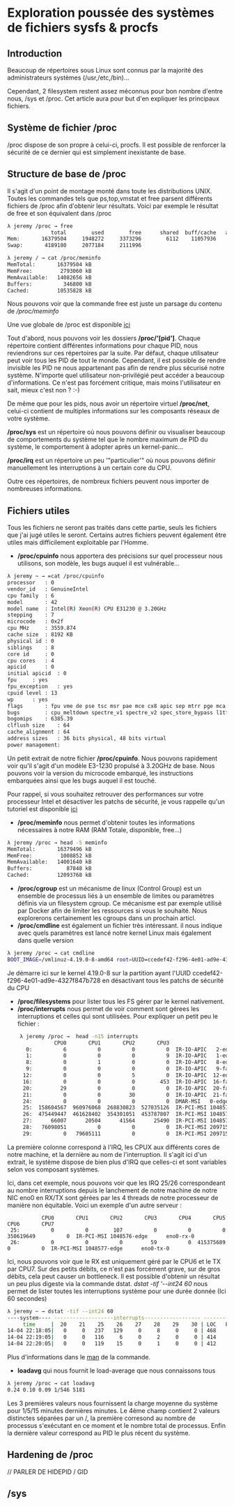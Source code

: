 # Exploration poussée des systèmes de fichiers sysfs & procfs

## Introduction

Beaucoup de répertoires sous Linux sont connus par la majorité des
administrateurs systèmes (/usr,/etc,/bin)...

Cependant, 2 filesystem restent assez méconnus pour bon nombre d'entre
nous, /sys et /proc. Cet article aura pour but d'en expliquer les
principaux fichiers.

## Système de fichier /proc

/proc dispose de son propre à celui-ci, procfs. Il est possible de
renforcer la sécurité de ce dernier qui est simplement inexistante de
base.

## Structure de base de /proc

Il s'agit d'un point de montage monté dans toute les distributions
UNIX. Toutes les commandes tels que ps,top,vmstat et free parsent
différents fichiers de /proc afin d'obtenir leur résultats. Voici par
exemple le résultat de free et son équivalent dans /proc

``` bash
λ jeremy /proc → free
              total        used        free      shared  buff/cache   available
Mem:       16379504     1948272     3373296        6112    11057936    14094688
Swap:       4189180     2077184     2111996
```

``` bash
λ jeremy / → cat /proc/meminfo
MemTotal:       16379504 kB
MemFree:         2793060 kB
MemAvailable:   14082656 kB
Buffers:          346800 kB
Cached:         10535828 kB
```

Nous pouvons voir que la commande free est juste un parsage du contenu
de */proc/meminfo*

Une vue globale de /proc est disponible
[ici](https://paste.jdelgado.fr/?726e2d9772c477f4#Odqr+tWvVJlXrvUVinAzk1vh9R9qCxuEEvK8KhxMPCo=)

Tout d'abord, nous pouvons voir les dossiers **/proc/'[pid']**. Chaque
répertoire contient différentes informations pour chaque PID, nous
reviendrons sur ces répertoires par la suite. Par défaut, chaque
utilisateur peut voir tous les PID de tout le monde. Cependant, il est
possible de rendre invisible les PID ne nous appartenant pas afin de
rendre plus sécurisé notre système. N'importe quel utilisateur
non-privilégié peut accéder a beaucoup d'informations. Ce n'est pas
forcément critique, mais moins l'utilisateur en sait, mieux c'est non
? :-)

De même que pour les pids, nous avoir un répertoire virtuel
**/proc/net**, celui-ci contient de multiples informations sur les
composants réseaux de votre système.

**/proc/sys** est un répertoire où nous pouvons définir ou visualiser
beaucoup de comportements du système tel que le nombre maximum de PID du
système, le comportement à adopter après un kernel-panic...

**/proc/irq** est un répertoire un peu '"particulier'" où nous pouvons
définir manuellement les interruptions à un certain core du CPU.

Outre ces répertoires, de nombreux fichiers peuvent nous importer de
nombreuses informations.

## Fichiers utiles

Tous les fichiers ne seront pas traités dans cette partie, seuls les
fichiers que j'ai jugé utiles le seront. Certains autres fichiers
peuvent également être utiles mais difficilement exploitable par
l'Homme.

-   **/proc/cpuinfo** nous apportera des précisions sur quel processeur
    nous utilisons, son modèle, les bugs auquel il est vulnérable...

``` bash
λ jeremy ~ → =cat /proc/cpuinfo
processor   : 0
vendor_id   : GenuineIntel
cpu family  : 6
model       : 42
model name  : Intel(R) Xeon(R) CPU E31230 @ 3.20GHz
stepping    : 7
microcode   : 0x2f
cpu MHz     : 3559.874
cache size  : 8192 KB
physical id : 0
siblings    : 8
core id     : 0
cpu cores   : 4
apicid      : 0
initial apicid  : 0
fpu     : yes
fpu_exception   : yes
cpuid level : 13
wp      : yes
flags       : fpu vme de pse tsc msr pae mce cx8 apic sep mtrr pge mca cmov pat pse36 clflush dts acpi mmx fxsr sse sse2 ss ht tm pbe syscall nx rdtscp lm constant_tsc arch_perfmon pebs bts rep_good nopl xtopology nonstop_tsc cpuid aperfmperf pni pclmulqdq dtes64 monitor ds_cpl vmx smx est tm2 ssse3 cx16 xtpr pdcm pcid sse4_1 sse4_2 x2apic popcnt tsc_deadline_timer aes xsave avx lahf_lm pti ssbd ibrs ibpb stibp tpr_shadow vnmi flexpriority ept vpid xsaveopt dtherm ida arat pln pts md_clear flush_l1d
bugs        : cpu_meltdown spectre_v1 spectre_v2 spec_store_bypass l1tf mds swapgs itlb_multihit
bogomips    : 6385.39
clflush size    : 64
cache_alignment : 64
address sizes   : 36 bits physical, 48 bits virtual
power management:
```

Un petit extrait de notre fichier **/proc/cpuinfo**. Nous pouvons
rapidement voir qu'il s'agit d'un modèle E3-1230 propulsé à 3.20GHz
de base. Nous pouvons voir la version du microcode embarqué, les
instructions embarquées ainsi que les bugs auquel il est touché.

Pour rappel, si vous souhaitez retrouver des performances sur votre
processeur Intel et désactiver les patchs de sécurité, je vous rappelle
qu'un tutoriel est disponible
[ici](/linux/security/disable_patches#application)

-   **/proc/meminfo** nous permet d'obtenir toutes les informations
    nécessaires à notre RAM (RAM Totale, disponible, free...)

``` bash
λ jeremy /proc → head -5 meminfo
MemTotal:       16379496 kB
MemFree:         1008852 kB
MemAvailable:   14001640 kB
Buffers:           87848 kB
Cached:         12093768 kB
```

-   **/proc/cgroup** est un mécanisme de linux (Control Group) est un
    ensemble de processus liés à un ensemble de limites ou paramètres
    définis via un filesystem cgroup. Ce mécanisme est par exemple
    utilisé par Docker afin de limiter les ressources si vous le
    souhaité. Nous explorerons certainement les cgroups dans un prochain
    articl.
-   **/proc/cmdline** est également un fichier très intéressant. il nous
    indique avec quels paramètres est lancé notre kernel Linux mais
    également dans quelle version

``` bash
λ jeremy /proc → cat cmdline
BOOT_IMAGE=/vmlinuz-4.19.0-8-amd64 root=UUID=ccedef42-f296-4e01-ad9e-4327f847b728 ro debian-installer=en_US.UTF-8 quiet noibrs noibpb nopti nospectre_v2 nospectre_v1 l1tf=off nospec_store_bypass_disable no_stf_barrier mds=off mitigations=off
```

Je démarre ici sur le kernel 4.19.0-8 sur la partition ayant l'UUID
ccedef42-f296-4e01-ad9e-4327f847b728 en désactivant tous les patchs de
sécurité du CPU

-   **/proc/filesystems** pour lister tous les FS gérer par le kernel
    nativement.
-   **/proc/interrupts** nous permet de voir comment sont gérees les
    interruptions et celles qui sont utilisées. Pour expliquer un petit
    peu le fichier :

```bash
    λ jeremy /proc →  head -n15 interrupts
               CPU0       CPU1       CPU2       CPU3
      0:          6          0          0          0  IR-IO-APIC   2-edge      timer
      1:          0          0          0          9  IR-IO-APIC   1-edge      i8042
      8:          0          1          0          0  IR-IO-APIC   8-edge      rtc0
      9:          0          0          0          0  IR-IO-APIC   9-fasteoi   acpi
     12:          0          0          5          0  IR-IO-APIC  12-edge      i8042
     16:          0          0          0        453  IR-IO-APIC  16-fasteoi   uhci_hcd:usb2, hpilo
     20:         29          0          0          0  IR-IO-APIC  20-fasteoi   ehci_hcd:usb3
     21:          0          0         30          0  IR-IO-APIC  21-fasteoi   ehci_hcd:usb1
     24:          0          0          0          0  DMAR-MSI   0-edge      dmar0
     25:  158604567  960976068  268830823  527035126  IR-PCI-MSI 1048576-edge      eno0-rx-0
     26:  475449447  461628402  354301051  453787807  IR-PCI-MSI 1048577-edge      eno0-tx-0
     27:      66007      20504      41564      25490  IR-PCI-MSI 1048578-edge      eno0
     28:   76098051          0          0          0  IR-PCI-MSI 2097152-edge      hpsa0-msix0
     29:          0   79605111          0          0  IR-PCI-MSI 2097153-edge      hpsa0-msix1
```

La première colonne correspond à l'IRQ, les CPUX aux différents cores
de notre machine, et la dernière au nom de l'interruption. Il s'agit
ici d'un extrait, le système dispose de bien plus d'IRQ que celles-ci
et sont variables selon vos composant systèmes.

Ici, dans cet exemple, nous pouvons voir que les IRQ 25/26
correspondeant au nombre interruptions depuis le lanchement de notre
machine de notre NIC eno0 en RX/TX sont gérées par les 4 threads de
notre processeur de manière non équitable. Voici un exemple d'un autre
serveur :

               CPU0       CPU1       CPU2       CPU3       CPU4       CPU5       CPU6       CPU7
     25:          0          0        107          0          0          0  350619649          0  IR-PCI-MSI 1048576-edge      eno0-rx-0
     26:          0          0          0         59          0  415375689          0          0  IR-PCI-MSI 1048577-edge      eno0-tx-0

Ici, nous pouvons voir que le RX est uniquement géré par le CPU6 et le
TX par CPU7. Sur des petits débits, ce n'est pas forcément grave, sur
de gros débits, cela peut causer un bottleneck. Il est possible
d'obtenir un résultat un peu plus digeste via la commande dstat. *dstat
-tif '--int24 60* nous permet de lister toutes les interruptions système
pour une durée donnée (Ici 60 secondes)

``` bash
λ jeremy ~ → dstat -tif --int24 60
----system---- -------------------interrupts------------------ -------------interrupts------------
     time     |  20    21    25    26    27    28    29    30 | LOC   PMI   RES   CAL   TLB   MCP
14-04 22:18:05|   0     0   237   129     0     8     0     0 | 468     0    16   119   108     0
14-04 22:19:05|   0     0   116     6     0     2     0     0 | 414     0     8    11     0     0
14-04 22:20:05|   0     0   119    15     0     1     0     0 | 412     0     9    10     0     0
```

Plus d'informations dans le [man](https://linux.die.net/man/1/dstat) de
la commande.

-   **loadavg** qui nous fournit le load-average que nous connaissons
    tous

``` bash
λ jeremy /proc → cat loadavg
0.24 0.10 0.09 1/546 5181
```

Les 3 premières valeurs nous fournissent la charge moyenne du système
pour 1/5/15 minutes dernières minutes. Le 4ème champ contient 2 valeurs
distinctes séparées par un /, la première corresond au nombre de
processus s'exécutant en ce moment et le nombre total de processus.
Enfin la dernière valeur correspond au PID le plus récent du système.

## Hardening de /proc

// PARLER DE HIDEPID / GID

## /sys
